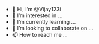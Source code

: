 - 👋 Hi, I’m @Vijay123i
- 👀 I’m interested in ...
- 🌱 I’m currently learning ...
- 💞️ I’m looking to collaborate on ...
- 📫 How to reach me ...

<!---
Vijay123i/Vijay123i is a ✨ special ✨ repository because its `README.md` (this file) appears on your GitHub profile.
You can click the Preview link to take a look at your changes.
--->

